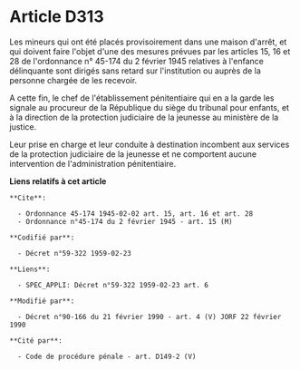 # Article D313

Les mineurs qui ont été placés provisoirement dans une maison d'arrêt, et qui doivent faire l'objet d'une des mesures prévues
par les articles 15, 16 et 28 de l'ordonnance n° 45-174 du 2 février 1945 relatives à l'enfance délinquante sont dirigés sans
retard sur l'institution ou auprès de la personne chargée de les recevoir.

A cette fin, le chef de l'établissement pénitentiaire qui en a la garde les signale au procureur de la République du siège du
tribunal pour enfants, et à la direction de la protection judiciaire de la jeunesse au ministère de la justice.

Leur prise en charge et leur conduite à destination incombent aux services de la protection judiciaire de la jeunesse et ne
comportent aucune intervention de l'administration pénitentiaire.

**Liens relatifs à cet article**

	**Cite**:

	  - Ordonnance 45-174 1945-02-02 art. 15, art. 16 et art. 28
	  - Ordonnance n°45-174 du 2 février 1945 - art. 15 (M)

	**Codifié par**:

	  - Décret n°59-322 1959-02-23

	**Liens**:

	  - SPEC_APPLI: Décret n°59-322 1959-02-23 art. 6

	**Modifié par**:

	  - Décret n°90-166 du 21 février 1990 - art. 4 (V) JORF 22 février 1990

	**Cité par**:

	  - Code de procédure pénale - art. D149-2 (V)
